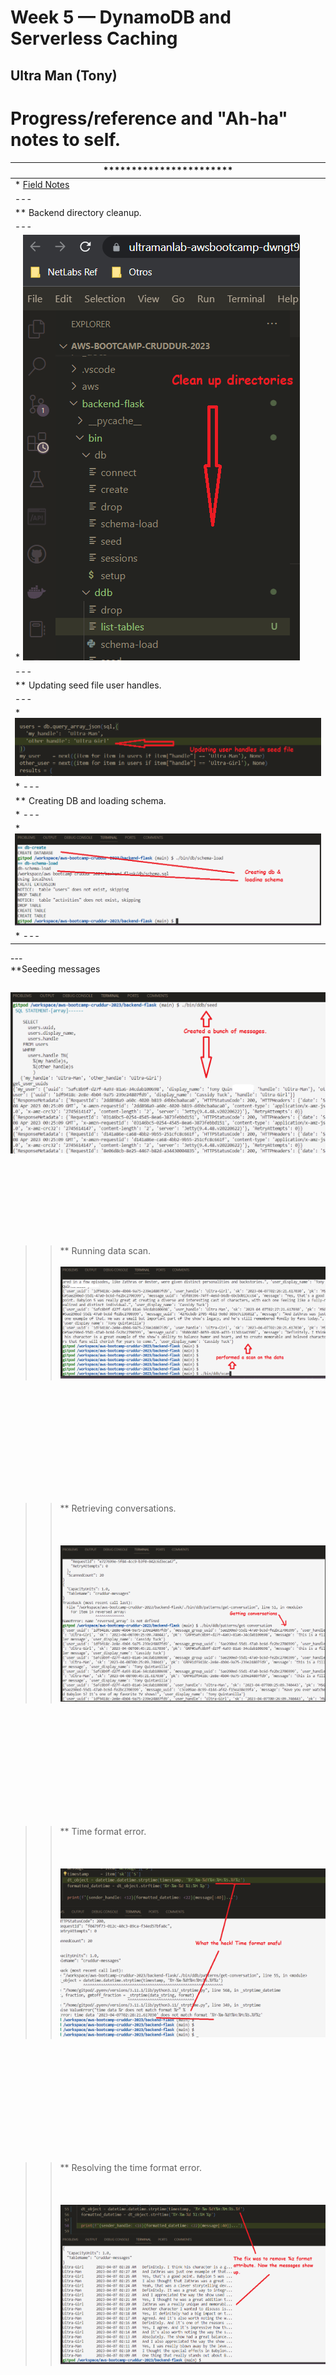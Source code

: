 # Week 5 — DynamoDB and Serverless Caching

## Ultra Man (Tony)


# Progress/reference and "Ah-ha" notes to self.
| *********************** |
| --- |
| * [Field Notes](https://github.com/ultraman-labs/aws-bootcamp-cruddur-2023/blob/main/_docs/assets/week5/Notes-Week5.txt) |
| --- |
| ** Backend directory cleanup. |
| --- |
| * ![Directory CLeanup](../_docs/assets/week5/directorycleanup.png) |
| --- |
| ** Updating seed file user handles.|
| --- |
| * ![Updating User Handles](../_docs/assets/week5/updatinguserhandles.png) |
| * ---|
| ** Creating DB and loading schema.
| * ---|
| * ![Creating DB and loading schema](../_docs/assets/week5/cratingdbschema.png) |
| * --- | 
<p> --- <br>  
    **Seeding messages  </p>
    
   ![Seeding messages](../_docs/assets/week5/creatingmessagebunch.png)  <br><br><br><br><br><br>
   ---
  >> ** Running data scan.<br><br> 
       ![Running data scan](../_docs/assets/week5/performscan.png)
   
<br><br><br><br><br><br>
---


 >> ** Retrieving conversations. <br><br><br><br>
 ![Retrieving Conversations](../_docs/assets/week5/getconversations.png) 
 
 <br><br><br><br><br><br>
 ---   
 
 >> ** Time format error. <br><br><br><br>
 ![Time format error](../_docs/assets/week5/whatthehecktimeerror.png) 
 
 <br><br><br><br><br><br>
 ---
>> ** Resolving the time format error. <br><br><br><br>
      ![Time Format Error](../_docs/assets/week5/thetimefix.png) 

<br><br><br><br><br><br>
 ---
>> ** Listing users. <br><br><br><br>
  ![Listing users](../_docs/assets/week5/awsclilistusers.png)

<br><br><br><br><br><br>
 ---

>> ** Exporting environmental variables. <br><br><br><br>
  ![Exporting environmental variables](../_docs/assets/week5/exportingenvvar.png)

<br><br><br><br><br><br>
 --- 
 
 >> ** Changing file permissions. <br><br><br><br>
  ![Changing file permissions](../_docs/assets/week5/listusersfile.png)

<br><br><br><br><br><br>
 --- 

>> ** Updating Cognito users ids and generating its output. <br><br><br><br>
  ![Updating Cognito users](../_docs/assets/week5/verifyinguserdata.png)

<br><br><br><br><br><br>
 --- 
 
 >> ** Error that "setCognitoErrors" is undefined. <br><br><br><br>
  ![setCognitoErrors](../_docs/assets/week5/troublewithconfirmaitonpage.png)

<br><br><br><br><br><br>
 --- 
 
 >> ** Resolved setCognitoErrors, with code change shown in pic. <br><br><br><br>
  ![setCognitoErrors Fixed](../_docs/assets/week5/troublewithmessagegroupspage.png)

<br><br><br><br><br><br>
 ---

 >> ** The cause of this error was the referencing to a bash script. <br><br><br><br>
  ![Wrong reference](../_docs/assets/week5/bashtopythonerror.png)

<br><br><br><br><br><br>
 ---

 >> ** Resolved this error by moving the file to the correct directory . <br><br><br><br>
  ![Moved file](../_docs/assets/week5/nosuchfile.png)

<br><br><br><br><br><br>
 ---

---

 >> ** Andrew explained this error, and the temp fix is to re-login. <br><br><br><br>
  ![Expired token](../_docs/assets/week5/expiredtoken.png)

<br><br><br><br><br><br>
 ---
 
 ---

 >> ** Hmmm...the endpoint_url can not be found. The outputted suggestion is that this is a syntax error. <br><br><br><br>
  ![Syntax error](../_docs/assets/week5/findingsyntaxerror.png)

<br><br><br><br><br><br>
 ---
 
 >> ** Some times looking for the simple things can be the answer. In this case, it was an extra blank space. <br><br><br><br>
  ![Extra space](../_docs/assets/week5/extraspacenowfixed.png)

<br><br><br><br><br><br>
 ---
 
 >> ** Debugging this Unhandled thrown error when loading Londo new message. <br><br><br><br>
  ![No Londo message](../_docs/assets/week5/lostlondo.png)

<br><br><br><br><br><br>
 ---
 
 >> ** Logging into Cruddur. <br><br><br><br>
  ![DB Connect Script](../_docs/assets/week4/confirmemail.png)

<br><br><br><br><br><br>
 ---
 
 >> ** Investigating CloudWatch logs for any errors. There were none! <br><br><br><br>
  ![DB Connect Script](../_docs/assets/week4/lognoerrors2.png)

<br><br><br><br><br><br>
 ---
 
 >> ** Successfully retrieved new Cruddur users <br><br><br><br>
  ![DB Connect Script](../_docs/assets/week4/verifieddbuserentry2.png)

<br><br><br><br><br><br>
 ---
 
 >> ** Bingo! The Crud posted as expected. <br><br><br><br>
  ![DB Connect Script](../_docs/assets/week4/crudpostverified2.png)
 
<br><br><br><br><br><br>
 ---
 
 
 
 
 
 
